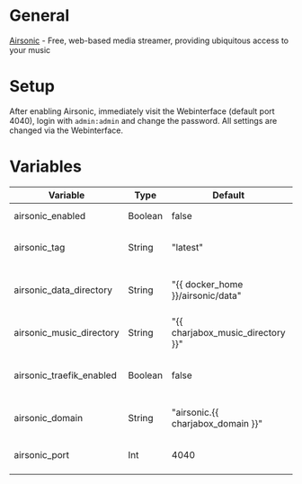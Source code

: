 # General
[Airsonic](https://airsonic.github.io/) - Free, web-based media streamer, providing ubiquitous access to your music

# Setup
After enabling Airsonic, immediately visit the Webinterface (default port 4040), login with `admin:admin` and change the password.
All settings are changed via the Webinterface.

# Variables

| Variable                 | Type                              | Default                           | Comment                                          |
|--------------------------|-----------------------------------|-----------------------------------|--------------------------------------------------|
| airsonic_enabled         | Boolean                           | false                             | Enable/Disable the application                   |
| airsonic_tag             | String                            | "latest"                          | Tag to use for the docker image                  |
| airsonic_data_directory  | String                            | "{{ docker_home }}/airsonic/data" | Path were application data should be stored      |
| airsonic_music_directory | String                            | "{{ charjabox_music_directory }}" | Path were music files are stored                 |
| airsonic_traefik_enabled | Boolean                           | false                             | Enable/Disable access to application via Traefik |
| airsonic_domain          | String                            | "airsonic.{{ charjabox_domain }}" | Domain used to access the application            |
| airsonic_port            | Int                               | 4040                              | Port used to access the webinterface             |
